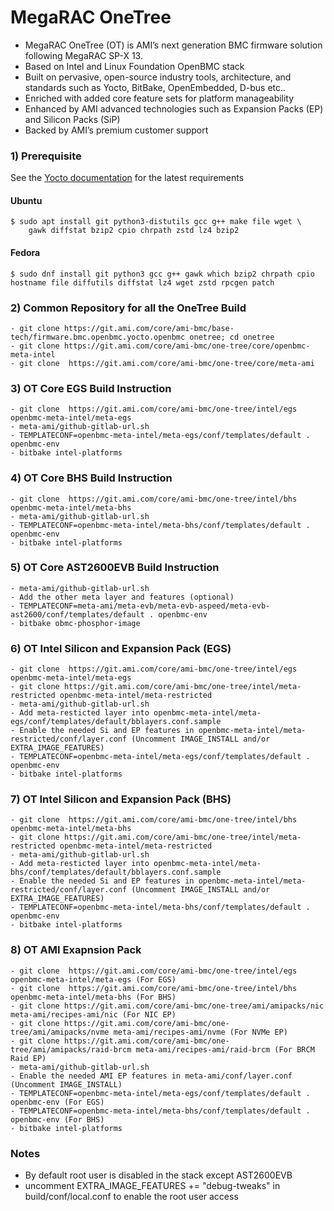 # MegaRAC OneTree
- MegaRAC OneTree (OT) is AMI’s next generation BMC firmware solution following MegaRAC SP-X 13.
- Based on Intel and Linux Foundation OpenBMC stack
- Built on pervasive, open-source industry tools, architecture, and standards such as Yocto, BitBake, OpenEmbedded, D-bus etc.. 
- Enriched with added core feature sets for platform manageability
- Enhanced by AMI advanced technologies such as Expansion Packs (EP) and Silicon Packs (SiP)
- Backed by AMI’s premium customer support

### 1) Prerequisite

See the [Yocto documentation](https://docs.yoctoproject.org/ref-manual/system-requirements.html#required-packages-for-the-build-host)
for the latest requirements

#### Ubuntu
```
$ sudo apt install git python3-distutils gcc g++ make file wget \
    gawk diffstat bzip2 cpio chrpath zstd lz4 bzip2
```

#### Fedora
```
$ sudo dnf install git python3 gcc g++ gawk which bzip2 chrpath cpio
hostname file diffutils diffstat lz4 wget zstd rpcgen patch
```
### 2) Common Repository for all the OneTree Build
```
- git clone https://git.ami.com/core/ami-bmc/base-tech/firmware.bmc.openbmc.yocto.openbmc onetree; cd onetree
- git clone https://git.ami.com/core/ami-bmc/one-tree/core/openbmc-meta-intel
- git clone  https://git.ami.com/core/ami-bmc/one-tree/core/meta-ami
```

### 3) OT Core EGS Build Instruction
```
- git clone  https://git.ami.com/core/ami-bmc/one-tree/intel/egs openbmc-meta-intel/meta-egs
- meta-ami/github-gitlab-url.sh
- TEMPLATECONF=openbmc-meta-intel/meta-egs/conf/templates/default . openbmc-env
- bitbake intel-platforms
```
### 4) OT Core BHS Build Instruction
 ```
- git clone  https://git.ami.com/core/ami-bmc/one-tree/intel/bhs openbmc-meta-intel/meta-bhs
- meta-ami/github-gitlab-url.sh
- TEMPLATECONF=openbmc-meta-intel/meta-bhs/conf/templates/default . openbmc-env
- bitbake intel-platforms
```
### 5) OT Core AST2600EVB Build Instruction
```
- meta-ami/github-gitlab-url.sh
- Add the other meta layer and features (optional)
- TEMPLATECONF=meta-ami/meta-evb/meta-evb-aspeed/meta-evb-ast2600/conf/templates/default . openbmc-env
- bitbake obmc-phosphor-image
```

### 6) OT Intel Silicon and Expansion Pack (EGS)
```
- git clone  https://git.ami.com/core/ami-bmc/one-tree/intel/egs openbmc-meta-intel/meta-egs
- git clone https://git.ami.com/core/ami-bmc/one-tree/intel/meta-restricted openbmc-meta-intel/meta-restricted
- meta-ami/github-gitlab-url.sh
- Add meta-resticted layer into openbmc-meta-intel/meta-egs/conf/templates/default/bblayers.conf.sample
- Enable the needed Si and EP features in openbmc-meta-intel/meta-restricted/conf/layer.conf (Uncomment IMAGE_INSTALL and/or EXTRA_IMAGE_FEATURES)
- TEMPLATECONF=openbmc-meta-intel/meta-egs/conf/templates/default . openbmc-env
- bitbake intel-platforms
```
### 7) OT Intel Silicon and Expansion Pack (BHS)
```
- git clone  https://git.ami.com/core/ami-bmc/one-tree/intel/bhs openbmc-meta-intel/meta-bhs
- git clone https://git.ami.com/core/ami-bmc/one-tree/intel/meta-restricted openbmc-meta-intel/meta-restricted
- meta-ami/github-gitlab-url.sh
- Add meta-resticted layer into openbmc-meta-intel/meta-bhs/conf/templates/default/bblayers.conf.sample
- Enable the needed Si and EP features in openbmc-meta-intel/meta-restricted/conf/layer.conf (Uncomment IMAGE_INSTALL and/or EXTRA_IMAGE_FEATURES)
- TEMPLATECONF=openbmc-meta-intel/meta-bhs/conf/templates/default . openbmc-env
- bitbake intel-platforms
```

### 8) OT AMI Exapnsion Pack
```
- git clone  https://git.ami.com/core/ami-bmc/one-tree/intel/egs openbmc-meta-intel/meta-egs (For EGS)
- git clone  https://git.ami.com/core/ami-bmc/one-tree/intel/bhs openbmc-meta-intel/meta-bhs (For BHS)
- git clone https://git.ami.com/core/ami-bmc/one-tree/ami/amipacks/nic meta-ami/recipes-ami/nic (For NIC EP)
- git clone https://git.ami.com/core/ami-bmc/one-tree/ami/amipacks/nvme meta-ami/recipes-ami/nvme (For NVMe EP)
- git clone https://git.ami.com/core/ami-bmc/one-tree/ami/amipacks/raid-brcm meta-ami/recipes-ami/raid-brcm (For BRCM Raid EP)
- meta-ami/github-gitlab-url.sh
- Enable the needed AMI EP features in meta-ami/conf/layer.conf (Uncomment IMAGE_INSTALL)
- TEMPLATECONF=openbmc-meta-intel/meta-egs/conf/templates/default . openbmc-env (For EGS)
- TEMPLATECONF=openbmc-meta-intel/meta-bhs/conf/templates/default . openbmc-env (For BHS)
- bitbake intel-platforms
```

### Notes
- By default root user is disabled in the stack except AST2600EVB
- uncomment EXTRA_IMAGE_FEATURES += "debug-tweaks" in build/conf/local.conf to enable the root user access

